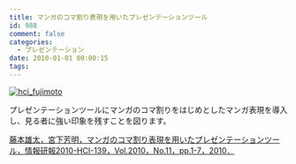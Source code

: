 ```yaml
---
title: マンガのコマ割り表現を用いたプレゼンテーションツール
id: 988
comment: false
categories:
  - プレゼンテーション
date: 2010-01-01 00:00:15
tags:
---
```


[![hci_fujimoto](/wp-content/uploads/2015/05/hci_fujimoto.jpg)](/wp-content/uploads/2015/05/hci_fujimoto.jpg)
<!--more-->

プレゼンテーションツールにマンガのコマ割りをはじめとしたマンガ表現を導入し、見る者に強い印象を残すことを図ります。

<a href>藤本雄太，宮下芳明，マンガのコマ割り表現を用いたプレゼンテーションツール，情報研報2010-HCI-139，Vol.2010，No.11，pp.1-7，2010．</a>
